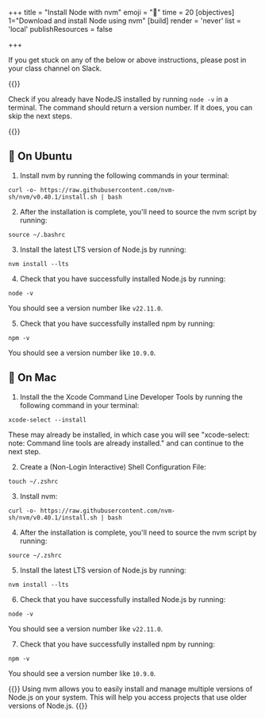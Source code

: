 +++
title = "Install Node with nvm"
emoji = "🧰"
time = 20 
[objectives] 
1="Download and install Node using nvm"
[build]
  render = 'never'
  list = 'local'
  publishResources = false

+++

If you get stuck on any of the below or above instructions, please post in your class channel on Slack.

{{<note type="tip">}}

Check if you already have NodeJS installed by running `node -v` in a terminal. The command should return a version number. If it does, you can skip the next steps.

{{</note>}}

## 🐧 On Ubuntu

1. Install nvm by running the following commands in your terminal:

```terminal
curl -o- https://raw.githubusercontent.com/nvm-sh/nvm/v0.40.1/install.sh | bash
```

2. After the installation is complete, you'll need to source the nvm script by running:

```terminal
source ~/.bashrc
```

3. Install the latest LTS version of Node.js by running:

```terminal
nvm install --lts
```

4. Check that you have successfully installed Node.js by running:

```terminal
node -v
```

You should see a version number like `v22.11.0`.

5. Check that you have successfully installed npm by running:

```terminal
npm -v
```

You should see a version number like `10.9.0`.

##  On Mac

1. Install the the Xcode Command Line Developer Tools by running the following command in your terminal:

```terminal
xcode-select --install
```

These may already be installed, in which case you will see "xcode-select: note: Command line tools are already installed." and can continue to the next step.

2. Create a (Non-Login Interactive) Shell Configuration File:

```terminal
touch ~/.zshrc
```

3. Install nvm:

```terminal
curl -o- https://raw.githubusercontent.com/nvm-sh/nvm/v0.40.1/install.sh | bash
```

4. After the installation is complete, you'll need to source the nvm script by running:

```terminal
source ~/.zshrc
```

5. Install the latest LTS version of Node.js by running:

```terminal
nvm install --lts
```

6. Check that you have successfully installed Node.js by running:

```terminal
node -v
```

You should see a version number like `v22.11.0`.

7. Check that you have successfully installed npm by running:

```terminal
npm -v
```

You should see a version number like `10.9.0`.

{{<note type="tip" title="Protip">}}
Using nvm allows you to easily install and manage multiple versions of Node.js on your system. This will help you access projects that use older versions of Node.js.
{{</note>}}
